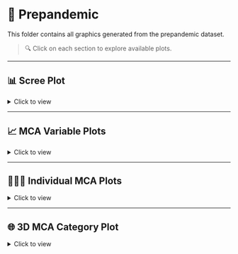 # 📂 Prepandemic

This folder contains all graphics generated from the prepandemic dataset.

> 🔍 Click on each section to explore available plots.

---

## 📊 Scree Plot

<details>
<summary>Click to view</summary>

- [`Screeplot.prepandemic.pdf`](./Screeplot.prepandemic.pdf)

</details>

---

## 📈 MCA Variable Plots

<details>
<summary>Click to view</summary>

- [`variables.MCA.prepandemic.pdf`](./variables.MCA.prepandemic.pdf) – MCA biplot of variables (2D)  
- [`categories.MCA.prepandemic.pdf`](./categories.MCA.prepandemic.pdf) – MCA category plot  
- [`categories.MCA.prepandemic.quadrant.pdf`](./categories.MCA.prepandemic.quadrant.pdf) – MCA category plot with quadrant shading

</details>

---

## 🧑‍🤝‍🧑 Individual MCA Plots

<details>
<summary>Click to view</summary>

- [`Individuals.prepandemic.pdf`](./Individuals.prepandemic.pdf) – 2D MCA plot of individual records colored by type of violence  
- 🌐 [Interactive 3D MCA of Individuals (HTML)](https://mariaanagonzalez.github.io/MCA.Violence.Colombia/docs/prepandemic/individuals_3D.html)

</details>

---

## 🌐 3D MCA Category Plot

<details>
<summary>Click to view</summary>

- 🌐 [Interactive 3D MCA of Categories with Quadrants (HTML)](https://mariaanagonzalez.github.io/MCA.Violence.Colombia/docs/prepandemic/index.html)

</details>
